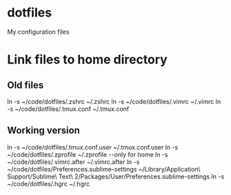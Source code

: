 dotfiles
========
My configuration files

Link files to home directory
========

Old files
-------

ln -s ~/code/dotfiles/.zshrc ~/.zshrc
ln -s ~/code/dotfiles/.vimrc ~/.vimrc
ln -s ~/code/dotfiles/.tmux.conf ~/.tmux.conf

Working version
-------

ln -s ~/code/dotfiles/.tmux.conf.user ~/.tmux.conf.user
ln -s ~/code/dotfiles/.zprofile ~/.zprofile --only for home
ln -s ~/code/dotfiles/.vimrc.after ~/.vimrc.after
ln -s ~/code/dotfiles/Preferences.sublime-settings  ~/Library/Application\ Support/Sublime\ Text\ 2/Packages/User/Preferences.sublime-settings
ln -s ~/code/dotfiles/.hgrc ~/.hgrc
